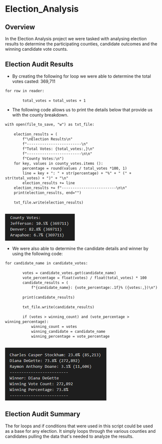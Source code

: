 # Election_Analysis
## Overview 
In the Election Analysis project we were tasked with analysing election results to determine the participating counties, candidate outcomes and the winning candidate vote counts. 
## Election Audit Results 
* By creating the following for loop we were able to determine the total votes casted: 369,711

```
for row in reader:

        total_votes = total_votes + 1

```

* The following code allows us to print the details below that provide us with the county breakdown. 

```
with open(file_to_save, "w") as txt_file:
   
    election_results = (
        f"\nElection Results\n"
        f"-------------------------\n"
        f"Total Votes: {total_votes:,}\n"
        f"-------------------------\n\n"
        f"County Votes:\n")
    for key, values in county_votes.items ():
        percentage = round(values / total_votes *100, 1)
        line = key + ": " + str(percentage) + "%" + " (" + str(total_votes) + ")" + "\n"
        election_results += line 
    election_results += f"-------------------------\n\n"
    print(election_results, end="")

    txt_file.write(election_results)
    
 ```
![](County_Results.png)

* We were also able to determine the candidate details and winner by using the following code:

```
for candidate_name in candidate_votes:

        votes = candidate_votes.get(candidate_name)
        vote_percentage = float(votes) / float(total_votes) * 100
        candidate_results = (
            f"{candidate_name}: {vote_percentage:.1f}% ({votes:,})\n")

        print(candidate_results)

        txt_file.write(candidate_results)

        if (votes > winning_count) and (vote_percentage > winning_percentage):
            winning_count = votes
            winning_candidate = candidate_name
            winning_percentage = vote_percentage
  
```
![](Candidate_Details.png)

## Election Audit Summary 
The for loops and if conditions that were used in this script could be used as a base for any election. It simply loops through the various counties and candidates pulling the data that's needed to analyze the results. 


